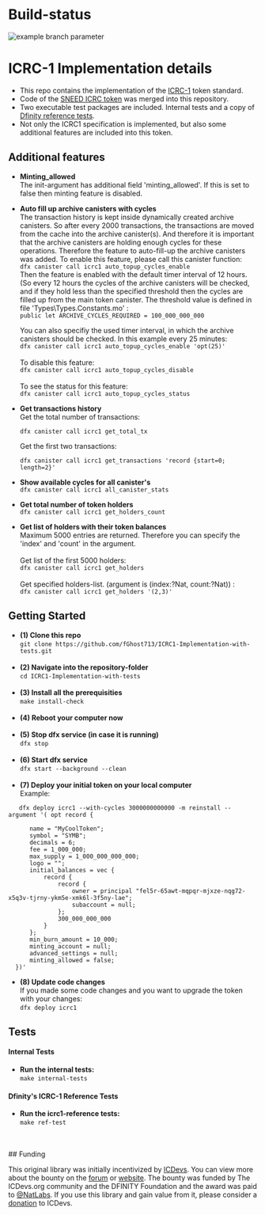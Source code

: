 # Build-status

![example branch parameter](https://github.com/github/docs/actions/workflows/main.yml/badge.svg?branch=main&kill_cache=1&event=push)

# ICRC-1 Implementation details 
- This repo contains the implementation of the [ICRC-1](https://github.com/dfinity/ICRC-1) token standard. 
- Code of the [SNEED ICRC token](https://github.com/icsneed/sneed) was merged into this repository.  
- Two executable test packages are included. Internal tests and a copy of [Dfinity reference tests](https://github.com/dfinity/ICRC-1/tree/main/test).
- Not only the ICRC1 specification is implemented, but also some additional features are included into this token.


## Additional features

- <b>Minting_allowed</b></br>
  The init-argument has additional field 'minting_allowed'. If this is set to false then minting feature is disabled.

- <b>Auto fill up archive canisters with cycles</b> <br/>
  The transaction history is kept inside dynamically created archive canisters. So after every 2000 transactions, the
  transactions are moved from the cache into the archive canister(s). And therefore it is important that the archive canisters are holding
  enough cycles for these operations. Therefore the feature to auto-fill-up the archive canisters was added.
  To enable this feature, please call this canister function:</br>
  ```dfx canister call icrc1 auto_topup_cycles_enable```</br>
  Then the feature is enabled with the default timer interval of 12 hours. (So every 12 hours the cycles of the archive canisters will be checked, and if they hold less than the specified threshold then the cycles are filled up from the main token canister.
  The threshold value is defined in file 'Types\Types.Constants.mo' :</br>
  ```public let ARCHIVE_CYCLES_REQUIRED = 100_000_000_000```


  You can also specifiy the used timer interval, in which the archive canisters should be checked. In this example every 25 minutes:</br>
  ```dfx canister call icrc1 auto_topup_cycles_enable 'opt(25)'```
  </br></br>
  To disable this feature:</br>
  ```dfx canister call icrc1 auto_topup_cycles_disable```
  </br></br>
  To see the status for this feature:</br>
  ```dfx canister call icrc1 auto_topup_cycles_status```
- <b>Get transactions history</b> </br>
   Get the total number of transactions:</br>

   ```dfx canister call icrc1 get_total_tx```</br>

   Get the first two transactions:</br>

   ```dfx canister call icrc1 get_transactions 'record {start=0; length=2}'``` 

- <b>Show available cycles for all canister's</b></br> 
   ```dfx canister call icrc1 all_canister_stats```

- <b>Get total number of token holders</b></br>
```dfx canister call icrc1 get_holders_count```

- <b>Get list of holders with their token balances</b></br>
  Maximum 5000 entries are returned. Therefore you can specify the 'index' and 'count' in the argument.</br></br>
  Get list of the first 5000 holders:</br>
  ```dfx canister call icrc1 get_holders```</br></br>
  Get specified holders-list. (argument is (index:?Nat, count:?Nat)) :</br>
  ```dfx canister call icrc1 get_holders '(2,3)'```</br>


## Getting Started 


- <b>(1) Clone this repo</b></br>
  ```git clone https://github.com/fGhost713/ICRC1-Implementation-with-tests.git```
  </br></br>
- <b>(2) Navigate into the repository-folder</b></br>
   ```cd ICRC1-Implementation-with-tests```
   </br></br>
- <b>(3) Install all the prerequisities</b></br>
```make install-check```</br></br>
- <b>(4) Reboot your computer now</b></br></br>
- <b>(5) Stop dfx service (in case it is running)</b></br>
```dfx stop```</br></br>
- <b>(6) Start dfx service</b></br>
```dfx start --background --clean```
    </br></br>
- <b>(7) Deploy your initial token on your local computer</b></br>
   Example:</br>

```
   dfx deploy icrc1 --with-cycles 3000000000000 -m reinstall --argument '( opt record {

      name = "MyCoolToken";
      symbol = "SYMB";
      decimals = 6;
      fee = 1_000_000;
      max_supply = 1_000_000_000_000;
      logo = "";
      initial_balances = vec {
          record {
              record {
                  owner = principal "fel5r-65awt-mqpqr-mjxze-nqg72-x5q3v-tjrny-ykm5e-xmk6l-3f5ny-lae";
                  subaccount = null;
              };
              300_000_000_000
          }
      };
      min_burn_amount = 10_000;
      minting_account = null;
      advanced_settings = null;
      minting_allowed = false;
  })'
  ```

- <b>(8) Update code changes</b></br>
  If you made some code changes and you want to upgrade the token with your changes:</br>
  ```dfx deploy icrc1```
  

## Tests

#### Internal Tests
- <b>Run the internal tests:</b></br>
```make internal-tests```</br>

#### Dfinity's ICRC-1 Reference Tests
- <b>Run the icrc1-reference tests:</b></br>
```make ref-test```</br></br>
</br>
## Funding

This original library was initially incentivized by [ICDevs](https://icdevs.org/). You can view more about the bounty on the [forum](https://forum.dfinity.org/t/completed-icdevs-org-bounty-26-icrc-1-motoko-up-to-10k/14868/54) or [website](https://icdevs.org/bounties/2022/08/14/ICRC-1-Motoko.html). The bounty was funded by The ICDevs.org community and the DFINITY Foundation and the award was paid to [@NatLabs](https://github.com/NatLabs). If you use this library and gain value from it, please consider a [donation](https://icdevs.org/donations.html) to ICDevs.